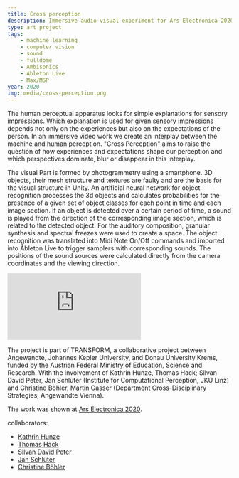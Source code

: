```yaml
---
title: Cross perception
description: Immersive audio-visual experiment for Ars Electronica 2020
type: art project
tags:
    - machine learning
    - computer vision
    - sound
    - fulldome
    - Ambisonics
    - Ableton Live
    - Max/MSP
year: 2020
img: media/cross-perception.png
---
```

The human perceptual apparatus looks for simple explanations for sensory impressions. Which explanation is used for given sensory impressions depends not only on the experiences but also on the expectations of the person. In an immersive video work we create an interplay between the machine and human perception. "Cross Perception" aims to raise the question of how experiences and expectations shape our perception and which perspectives dominate, blur or disappear in this interplay.

The visual Part is formed by photogrammetry using a smartphone. 3D objects, their mesh structure and textures are faulty and are the basis for the visual structure in Unity. An artificial neural network for object recognition processes the 3d objects and calculates probabilities for the presence of a given set of object classes for each point in time and each image section. If an object is detected over a certain period of time, a sound is played from the direction of the corresponding image section, which is related to the detected object. For the auditory composition, granular synthesis and spectral freezes were used to create a space. The object recognition was translated into Midi Note On/Off commands and imported into Ableton Live to trigger samplers with corresponding sounds. The positions of the sound sources were calculated directly from the camera coordinates and the viewing direction.


<div class="video-container">
    <iframe class="video" src="https://www.youtube.com/embed/qkgteg1v610" title="YouTube video player" frameborder="0" allow="accelerometer; autoplay; clipboard-write; encrypted-media; gyroscope; picture-in-picture; web-share" allowfullscreen></iframe>
</div>

The project is part of TRANSFORM, a collaborative project between Angewandte, Johannes Kepler University, and Donau University Krems, funded by the Austrian Federal Ministry of Education, Science and Research. With the involvement of Kathrin Hunze, Thomas Hack; Silvan David Peter, Jan Schlüter (Institute for Computational Perception, JKU Linz) and Christine Böhler, Martin Gasser (Department Cross-Disciplinary Strategies, Angewandte Vienna).

The work was shown at [Ars Electronica 2020](https://ars.electronica.art/keplersgardens/en/cross-perception-work/).

collaborators:
- [Kathrin Hunze](https://raumperspektive.com/)
- [Thomas Hack](https://raumperspektive.com/)
- [Silvan David Peter](https://www.jku.at/en/institute-of-computational-perception/about-us/people/silvan-david-peter/)
- [Jan Schlüter](https://www.jku.at/en/institute-of-computational-perception/about-us/people/jan-schlueter/)
- [Christine Böhler](https://www.dieangewandte.at/jart/prj3/angewandte-2016/main.jart?rel=de&content-id=1458930944469&Pe-Id=7479)

